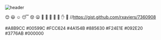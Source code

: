 ![header](https://capsule-render.vercel.app/api?type=waving&color=gradient&height=300&section=header&text=God%20bless%20you!%20%F0%9F%A4%97)

:blush: :smiley: :relaxed: :sleeping: :worried: :frowning:
:muscle: :pray: :clap:  :raised_hands: :open_hands:  :hand: :facepunch:
//https://gist.github.com/rxaviers/7360908



#A8B9CC #00599C #FCC624 #4A154B
#885630 #F24E1E  #092E20 #3776AB #000000
